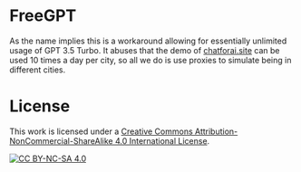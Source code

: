 # FreeGPT
As the name implies this is a workaround allowing for essentially unlimited usage of GPT 3.5 Turbo.
It abuses that the demo of [chatforai.site](chatforai.site) can be used 10 times a day per city, so all we do is use proxies to simulate being in different cities.

# License
This work is licensed under a
[Creative Commons Attribution-NonCommercial-ShareAlike 4.0 International License][cc-by-nc-sa].

[![CC BY-NC-SA 4.0][cc-by-nc-sa-image]][cc-by-nc-sa]

[cc-by-nc-sa]: http://creativecommons.org/licenses/by-nc-sa/4.0/
[cc-by-nc-sa-image]: https://licensebuttons.net/l/by-nc-sa/4.0/88x31.png
[cc-by-nc-sa-shield]: https://img.shields.io/badge/License-CC%20BY--NC--SA%204.0-lightgrey.svg
